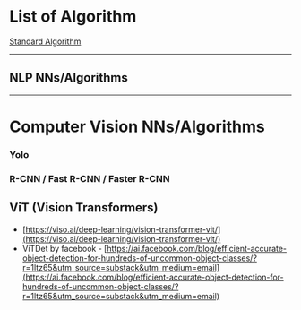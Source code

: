 # List of Algorithm

[Standard Algorithm](List%20of%20Algorithm%205071c5d4cfec46b68085a06b3313eca6/Standard%20Algorithm%202b9d0b4fb83f4dfd8c846481c2590f6b.md)

---

## NLP NNs/Algorithms

---

# Computer Vision NNs/Algorithms

### Yolo

### R-CNN / Fast R-CNN / Faster R-CNN

## ViT (Vision Transformers)

- [https://viso.ai/deep-learning/vision-transformer-vit/](https://viso.ai/deep-learning/vision-transformer-vit/)
- ViTDet by facebook - [https://ai.facebook.com/blog/efficient-accurate-object-detection-for-hundreds-of-uncommon-object-classes/?r=1ltz65&utm_source=substack&utm_medium=email](https://ai.facebook.com/blog/efficient-accurate-object-detection-for-hundreds-of-uncommon-object-classes/?r=1ltz65&utm_source=substack&utm_medium=email)